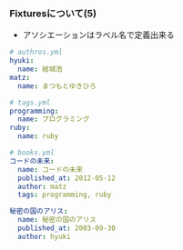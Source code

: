 ### Fixturesについて(5)

* アソシエーションはラベル名で定義出来る

```yaml
# authros.yml
hyuki:
  name: 結城浩
matz:
  name: まつもとゆきひろ
```

```yaml
# tags.yml
programming:
  name: プログラミング
ruby:
  name: ruby
```

```yaml
# books.yml
コードの未来:
  name: コードの未来
  published_at: 2012-05-12
  author: matz
  tags: programming, ruby

秘密の国のアリス:
  name: 秘密の国のアリス
  published_at: 2003-09-30
  author: hyuki
```
